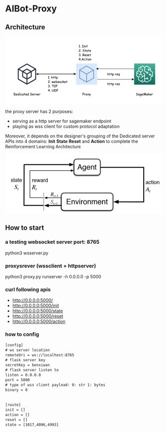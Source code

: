 # AIBot-Proxy

## Architecture 

![proxy](./images/AIBOT.png "proxy server")


the proxy server has 2 purposes:

+ serving as a http server for sagemaker endpoint
+ playing as wss client for custom protocol adaptation

Moreover, it depends on the designer's grouping of the Dedicated server APIs into 4 domains: **Init** **State** **Reset** and **Action** to complete the Reinforcement Learning Architecture

![proxy](./images/ReInforcementLearningChart.png "proxy server")

## How to start

### a testing websocket server port: 8765

python3 wsserver.py

### proxysrever (wssclient + httpserver)

python3 proxy.py runserver -h 0.0.0.0 -p 5000

### curl following apis

* http://0.0.0.0:5000/
* http://0.0.0.0:5000/init
* http://0.0.0.0:5000/state
* http://0.0.0.0:5000/reset
* http://0.0.0.0:5000/action

### how to config

```
[config]
# ws server location
remoteUri = ws://localhost:8765
# flask server key
secretKey = benxiwan
# flask server listen to 
listen = 0.0.0.0
port = 5000
# type of wss client payload: 0: str 1: bytes
binary = 0


[route]
init = []
action = []
reset = []
state = [1017,4096,4993]
```


